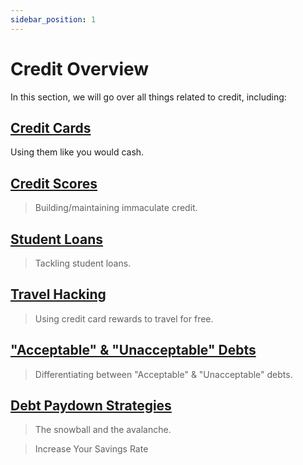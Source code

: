 ```yaml
---
sidebar_position: 1
---
```


# Credit Overview

In this section, we will go over all things related to credit, including:

## [Credit Cards](credit-cards.md)

Using them like you would cash.

## [Credit Scores](credit-scores.md)
>Building/maintaining immaculate credit.

## [Student Loans](student-loans.md)
>Tackling student loans.

## [Travel Hacking](travel-hacking.md)
>Using credit card rewards to travel for free.

## ["Acceptable" & "Unacceptable" Debts](acceptable-vs-unacceptable-debts.md)
>Differentiating between "Acceptable" & "Unacceptable" debts.

## [Debt Paydown Strategies](debt-paydown.md)
>The snowball and the avalanche.

>Increase Your Savings Rate